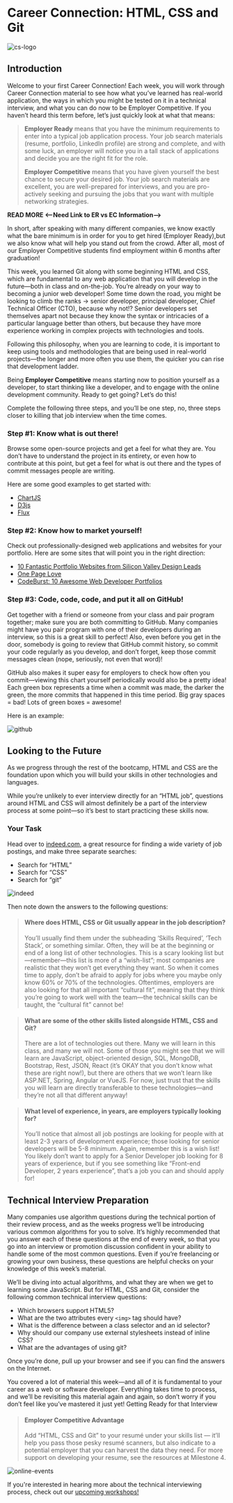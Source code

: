 # Career Connection: HTML, CSS and Git

![cs-logo](./assets/career-connection/cs_logo.png)


## Introduction

Welcome to your first Career Connection! Each week, you will work through Career Connection material to see how what you’ve learned has real-world application, the ways in which you might be tested on it in a technical interview, and what you can do now to be Employer Competitive. If you haven’t heard this term before, let’s just quickly look at what that means:

> **Employer Ready** means that you have the minimum requirements to enter into a typical job application process. Your job search materials (resume, portfolio, LinkedIn profile) are strong and complete, and with some luck, an employer will notice you in a tall stack of applications and decide you are the right fit for the role. 
>
> **Employer Competitive** means that you have given yourself the best chance to secure your desired job. Your job search materials are excellent, you are well-prepared for interviews, and you are pro-actively seeking and pursuing the jobs that you want with multiple networking strategies. 

**READ MORE <--Need Link to ER vs EC Information-->**

In short, after speaking with many different companies, we know exactly what the bare minimum is in order for you to get hired (Employer Ready),but we also know what will help you stand out from the crowd. After all, most of our Employer Competitive students find employment within 6 months after graduation! 

This week, you learned Git along with some beginning HTML and CSS,  which are fundamental to any web application that you will develop in the future—both in class and on-the-job. You’re already on your way to becoming a junior web developer! Some time down the road, you might be looking to climb the ranks → senior developer, principal developer, Chief Technical Officer (CTO), because why not!? Senior developers set themselves apart not because they know the syntax or intricacies of a particular language better than others, but because they have more experience working in complex projects with technologies and tools.

Following this philosophy, when you are learning to code, it is important to keep using tools and methodologies that are being used in real-world projects—the longer and more often you use them, the quicker you can rise that development ladder.

Being **Employer Competitive** means starting now to position yourself as a developer, to start thinking like a developer, and to engage with the online development community.  Ready to get going? Let’s do this!

Complete the following three steps, and you’ll be one step, no, three steps closer to killing that job interview when the time comes.

### Step #1: Know what is out there!
Browse some open-source projects and get a feel for what they are. You don’t have to understand the project in its entirety, or even how to contribute at this point, but get a feel for what is out there and the types of commit messages people are writing.

Here are some good examples to get started with:
- [ChartJS](https://github.com/chartjs/Chart.js)
- [D3js](https://github.com/d3/d3)
- [Flux](https://github.com/facebook/flux)

### Step #2: Know how to market yourself!
Check out professionally-designed web applications and websites for your portfolio. Here are some sites that will point you in the right direction:
- [10 Fantastic Portfolio Websites from Silicon Valley Design Leads](https://medium.com/@bestfolios/10-fantastic-portfolio-websites-from-silicon-valley-design-leads-2d84b384dba6)
- [One Page Love](https://onepagelove.com/inspiration/portfolio)
- [CodeBurst: 10 Awesome Web Developer Portfolios](https://codeburst.io/10-awesome-web-developer-portfolios-d266b32e6154)

### Step #3: Code, code, code, and put it all on GitHub!
Get together with a friend or someone from your class and pair program together; make sure you are both committing to GitHub. Many companies might have you pair program with one of their developers during an interview, so this is a great skill to perfect! Also, even before you get in the door, somebody is going to review that GitHub commit history, so commit your code regularly as you develop, and don’t forget, keep those commit messages clean (nope, seriously, not even that word)!

GitHub also makes it super easy for employers to check how often you commit—viewing this chart yourself periodically would also be a pretty idea! Each green box represents a time when a commit was made, the darker the green, the more commits that happened in this time period. Big gray spaces = bad! Lots of green boxes = awesome!

Here is an example:

![github](./assets/career-connection/github.png)


## Looking to the Future

As we progress through the rest of the bootcamp, HTML and CSS are the foundation upon which you will build your skills in other technologies and languages.

While you’re unlikely to ever interview directly for an “HTML job”, questions around HTML and CSS will almost definitely be a part of the interview process at some point—so it’s best to start practicing these skills now.

### Your Task
Head over to [indeed.com](https://www.indeed.com/), a great resource for finding a wide variety of job postings, and make three separate searches:
- Search for “HTML”
- Search for “CSS”
- Search for “git”

![indeed](./assets/career-connection/indeed.png)

Then note down the answers to the following questions:

>#### Where does HTML, CSS or Git usually appear in the job description?
>
>You’ll usually find them under the subheading ‘Skills Required’, ‘Tech Stack’, or something similar. Often, they will be at the beginning or end of a long list of other technologies. This is a scary looking list but—remember—this list is more of a “wish-list”; most companies are realistic that they won’t get everything they want. So when it comes time to apply, don’t be afraid to apply for jobs where you maybe only know 60% or 70% of the technologies. Oftentimes, employers are also looking for that all important “cultural fit”, meaning that they think you’re going to work well with the team—the technical skills can be taught, the “cultural fit” cannot be!

> #### What are some of the other skills listed alongside HTML, CSS and Git?
>
>There are a lot of technologies out there. Many we will learn in this class, and many we will not. Some of those you might see that we will learn are JavaScript, object-oriented design, SQL, MongoDB, Bootstrap, Rest, JSON, React (it’s OKAY that you don’t know what these are right now!), but there are others that we won’t learn like ASP.NET, Spring, Angular or VueJS. For now, just trust that the skills you will learn are directly transferable to these technologies—and they’re not all that different anyway!

> #### What level of experience, in years, are employers typically looking for?
> 
>You’ll notice that almost all job postings are looking for people with at least 2-3 years of development experience; those looking for senior developers will be 5-8 minimum. Again, remember this is a wish list! You likely don’t want to apply for a Senior Developer job looking for 8 years of experience, but if you see something like “Front-end Developer, 2 years experience”, that’s a job you can and should apply for!

## Technical Interview Preparation

Many companies use algorithm questions during the technical portion of their review process, and as the weeks progress we’ll be introducing various common algorithms for you to solve. It’s highly recommended that you answer each of these questions at the end of every week, so that you go into an interview or promotion discussion confident in your ability to handle some of the most common questions. Even if you’re freelancing or growing your own business, these questions are helpful checks on your knowledge of this week’s material. 

We’ll be diving into actual algorithms, and what they are when we get to learning some JavaScript. But for HTML, CSS and Git, consider the following common technical interview questions:

- Which browsers support HTML5?
- What are the two attributes every `<img>` tag should have?
- What is the difference between a class selector and an id selector?
- Why should our company use external stylesheets instead of inline CSS?
- What are the advantages of using git?

Once you’re done, pull up your browser and see if you can find the answers on the Internet.

You covered a lot of material this week—and all of it is fundamental to your career as a web or software developer. Everything takes time to process, and we’ll be revisiting this material again and again, so don’t worry if you don’t feel like you’ve mastered it just yet!
Getting Ready for that Interview

> #### Employer Competitive Advantage
> 
>Add “HTML, CSS and Git” to your resumé under your skills list — it’ll help you pass those pesky resumé scanners, but also indicate to a potential employer that you can harvest the data they need. For more support on developing your resume, see the resources at Milestone 4.

![online-events](./assets/career-connection/online-events.png)

If you're interested in hearing more about the technical interviewing process, check out our [upcoming workshops!](https://careerservicesonlineevents.splashthat.com/)
